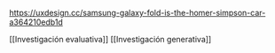 https://uxdesign.cc/samsung-galaxy-fold-is-the-homer-simpson-car-a364210edb1d 

[[Investigación evaluativa]]
[[Investigación generativa]]